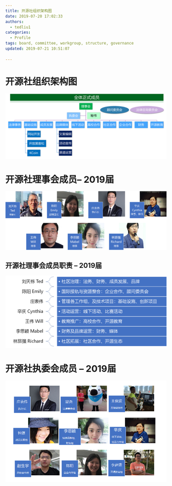 ```yaml
---
title: 开源社组织架构图
date: 2019-07-20 17:02:33
authors:
  - tedliu1
categories:
  - Profile
tags: board, committee, workgroup, structure, governance
updated: 2019-07-21 10:51:07

---
```


# 开源社组织架构图

  

![](https://raw.githubusercontent.com/kaiyuanshe/Wiki/master/_posts/Profile/member/2k1qpbbv5h8.png)

#   

# 开源社理事会成员– 2019届

  

![](https://raw.githubusercontent.com/kaiyuanshe/Wiki/master/_posts/Profile/member/1osfw2vf39c.png)

##   

## 开源社理事会成员职责 – 2019届

  

![](https://raw.githubusercontent.com/kaiyuanshe/Wiki/master/_posts/Profile/member/2998lybkj8c.png)

#   

# 开源社执委会成员 – 2019届

  

![](https://raw.githubusercontent.com/kaiyuanshe/Wiki/master/_posts/Profile/member/1nw5wfxl4sp.png)